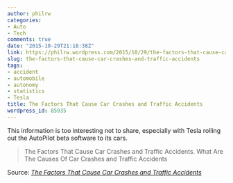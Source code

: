 ```yaml
---
author: philrw
categories:
- Auto
- Tech
comments: true
date: "2015-10-29T21:18:38Z"
link: https://philrw.wordpress.com/2015/10/29/the-factors-that-cause-car-crashes-and-traffic-accidents/
slug: the-factors-that-cause-car-crashes-and-traffic-accidents
tags:
- accident
- automobile
- autonomy
- statistics
- Tesla
title: The Factors That Cause Car Crashes and Traffic Accidents
wordpress_id: 85935
---
```


This information is too interesting not to share, especially with Tesla rolling out the AutoPilot beta software to its cars.

> The Factors That Cause Car Crashes and Traffic Accidents. What Are The Causes Of Car Crashes and Traffic Accidents


Source: _[The Factors That Cause Car Crashes and Traffic Accidents](http://www.driving-test-success.com/causes-car-crash.htm)_
